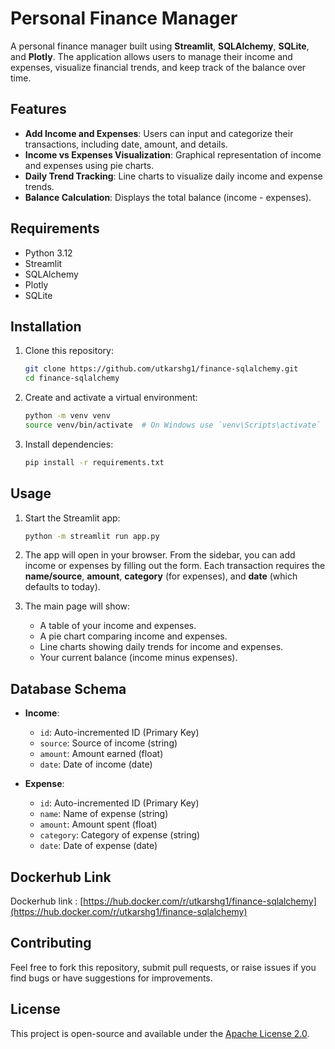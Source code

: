# Personal Finance Manager

A personal finance manager built using **Streamlit**, **SQLAlchemy**, **SQLite**, and **Plotly**. The application allows users to manage their income and expenses, visualize financial trends, and keep track of the balance over time.

## Features
- **Add Income and Expenses**: Users can input and categorize their transactions, including date, amount, and details.
- **Income vs Expenses Visualization**: Graphical representation of income and expenses using pie charts.
- **Daily Trend Tracking**: Line charts to visualize daily income and expense trends.
- **Balance Calculation**: Displays the total balance (income - expenses).

## Requirements
- Python 3.12
- Streamlit
- SQLAlchemy
- Plotly
- SQLite

## Installation

1. Clone this repository:
   ```bash
   git clone https://github.com/utkarshg1/finance-sqlalchemy.git
   cd finance-sqlalchemy
   ```

2. Create and activate a virtual environment:
   ```bash
   python -m venv venv
   source venv/bin/activate  # On Windows use `venv\Scripts\activate`
   ```

3. Install dependencies:
   ```bash
   pip install -r requirements.txt
   ```

## Usage

1. Start the Streamlit app:
   ```bash
   python -m streamlit run app.py
   ```

2. The app will open in your browser. From the sidebar, you can add income or expenses by filling out the form. Each transaction requires the **name/source**, **amount**, **category** (for expenses), and **date** (which defaults to today).

3. The main page will show:
   - A table of your income and expenses.
   - A pie chart comparing income and expenses.
   - Line charts showing daily trends for income and expenses.
   - Your current balance (income minus expenses).

## Database Schema

- **Income**:
  - `id`: Auto-incremented ID (Primary Key)
  - `source`: Source of income (string)
  - `amount`: Amount earned (float)
  - `date`: Date of income (date)

- **Expense**:
  - `id`: Auto-incremented ID (Primary Key)
  - `name`: Name of expense (string)
  - `amount`: Amount spent (float)
  - `category`: Category of expense (string)
  - `date`: Date of expense (date)

## Dockerhub Link

Dockerhub link : [https://hub.docker.com/r/utkarshg1/finance-sqlalchemy](https://hub.docker.com/r/utkarshg1/finance-sqlalchemy)

## Contributing

Feel free to fork this repository, submit pull requests, or raise issues if you find bugs or have suggestions for improvements.

## License

This project is open-source and available under the [Apache License 2.0](LICENSE).
